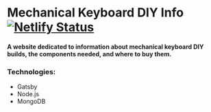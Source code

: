 # Mechanical Keyboard DIY Info [![Netlify Status](https://api.netlify.com/api/v1/badges/7d74b2f7-8c18-46cc-8d56-477fc30997fd/deploy-status)](https://app.netlify.com/sites/keyboard-diy/deploys)

#### A website dedicated to information about mechanical keyboard DIY builds, the components needed, and where to buy them.

### Technologies:
* Gatsby
* Node.js
* MongoDB